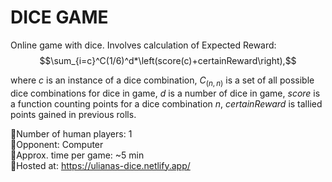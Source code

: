 # DICE GAME
 
 Online game with dice. Involves calculation of Expected Reward:
$$\sum_{i=c}^C(1/6)^d*\left(score(c)+certainReward\right),$$

 where $`c`$ is an instance of a dice combination, $`C_(n,n)`$ is a set of all possible dice combinations for dice in game, $`d`$ is a number of dice in game, $`score`$ is a function counting points for a dice combination $`n`$, $`certainReward`$ is tallied points gained in previous rolls.   
 
 🎲Number of human players: 1  
 🎲Opponent: Computer  
 🎲Approx. time per game: ~5 min  
 🎲Hosted at: https://ulianas-dice.netlify.app/  



 
